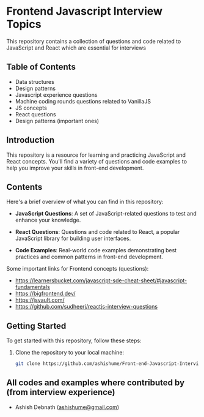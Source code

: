 # Frontend Javascript Interview Topics

This repository contains a collection of questions and code related to JavaScript and React which are essential for interviews

## Table of Contents

- Data structures
- Design patterns
- Javascript experience questions
- Machine coding rounds questions related to VanillaJS
- JS concepts
- React questions
- Design patterns (important ones)

## Introduction

This repository is a resource for learning and practicing JavaScript and React concepts. You'll find a variety of questions and code examples to help you improve your skills in front-end development.

## Contents

Here's a brief overview of what you can find in this repository:

- **JavaScript Questions**: A set of JavaScript-related questions to test and enhance your knowledge.

- **React Questions**: Questions and code related to React, a popular JavaScript library for building user interfaces.

- **Code Examples**: Real-world code examples demonstrating best practices and common patterns in front-end development.

Some important links for Frontend concepts (questions): 
- https://learnersbucket.com/javascript-sde-cheat-sheet/#javascript-fundamentals
- https://bigfrontend.dev/
- https://jsvault.com/
- https://github.com/sudheerj/reactjs-interview-questions

## Getting Started

To get started with this repository, follow these steps:

1. Clone the repository to your local machine:

   ```bash
   git clone https://github.com/ashishume/Front-end-Javascript-Interview-Topics.git

## All codes and examples where contributed by (from interview experience)

- Ashish Debnath (ashishume@gmail.com)

